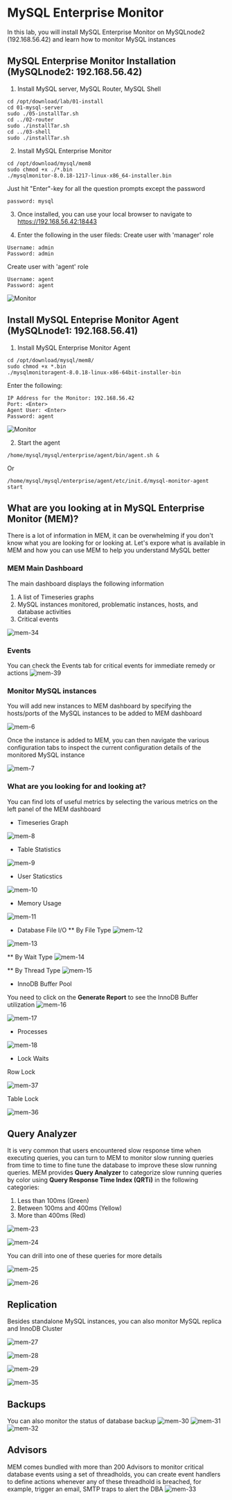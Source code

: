 # MySQL Enterprise Monitor
In this lab, you will install MySQL Enterprise Monitor on MySQLnode2 (192.168.56.42) and learn how to monitor MySQL instances

## MySQL Enterprise Monitor Installation (MySQLnode2: 192.168.56.42)
1. Install MySQL server, MySQL Router, MySQL Shell
```
cd /opt/download/lab/01-install
cd 01-mysql-server
sudo ./05-installTar.sh
cd ../02-router
sudo ./installTar.sh
cd ../03-shell
sudo ./installTar.sh
```

2. Install MySQL Enterprise Monitor
```
cd /opt/download/mysql/mem8
sudo chmod +x ./*.bin
./mysqlmonitor-8.0.18-1217-linux-x86_64-installer.bin
```
Just hit "Enter"-key for all the question prompts except the password
```
password: mysql
```

3. Once installed, you can use your local browser to navigate to https://192.168.56.42:18443

4. Enter the following in the user fileds:
Create user with 'manager' role
```
Username: admin
Password: admin
```
Create user with 'agent' role
```
Username: agent
Password: agent
```

![Monitor](img/MON1.png)

## Install MySQL Enteprise Monitor Agent (MySQLnode1: 192.168.56.41)
1. Install MySQL Enterprise Monitor Agent
```
cd /opt/download/mysql/mem8/
sudo chmod +x *.bin
./mysqlmonitoragent-8.0.18-linux-x86-64bit-installer-bin
```

Enter the following:
```
IP Address for the Monitor: 192.168.56.42
Port: <Enter>
Agent User: <Enter>
Password: agent
```

![Monitor](img/MON2.png)

2. Start the agent
```
/home/mysql/mysql/enterprise/agent/bin/agent.sh &
```
Or
```
/home/mysql/mysql/enterprise/agent/etc/init.d/mysql-monitor-agent start
```

## What are you looking at in MySQL Enterprise Monitor (MEM)?

There is a lot of information in MEM, it can be overwhelming if you don't know what you are looking for or looking at. Let's expore what is available in MEM and how you can use MEM to help you understand MySQL better

### MEM Main Dashboard

The main dashboard displays the following information
1. A list of Timeseries graphs
2. MySQL instances monitored, problematic instances, hosts, and database activities
3. Critical events

![mem-34](img/mem-34.png)

### Events

You can check the Events tab for critical events for immediate remedy or actions
![mem-39](img/mem-39.png)

### Monitor MySQL instances

You will add new instances to MEM dashboard by specifying the hosts/ports of the MySQL instances to be added to MEM dashboard

![mem-6](img/mem-6.png)

Once the instance is added to MEM, you can then navigate the various configuration tabs to inspect the current configuration details of the monitored MySQL instance

![mem-7](img/mem-7.png)

### What are you looking for and looking at?

You can find lots of useful metrics by selecting the various metrics on the left panel of the MEM dashboard
* Timeseries Graph

![mem-8](img/mem-8.png)

* Table Statistics

![mem-9](img/mem-9.jpg)

* User Staticstics

![mem-10](img/mem-10.png)


* Memory Usage

![mem-11](img/mem-11.jpg)


* Database File I/O
** By File Type
![mem-12](img/mem-12.jpg)

![mem-13](img/mem-13.png)

** By Wait Type
![mem-14](img/mem-14.jpg)

** By Thread Type
![mem-15](img/mem-15.png)

* InnoDB Buffer Pool

You need to click on the **Generate Report** to see the InnoDB Buffer utilization
![mem-16](img/mem-16.jpg)

![mem-17](img/mem-17.png)

* Processes

![mem-18](img/mem-18.jpg)


* Lock Waits

Row Lock

![mem-37](img/mem-37.jpg)

Table Lock

![mem-36](img/mem-36.jpg)

## Query Analyzer

It is very common that users encountered slow response time when executing queries, you can turn to MEM to monitor slow running queries from time to time to fine tune the database to improve these slow running queries. MEM provides **Query Analyzer** to categorize slow running queries by color using **Query Response Time Index (QRTi)** in the following categories:
1. Less than 100ms (Green)
2. Between 100ms and 400ms (Yellow)
3. More than 400ms (Red)

![mem-23](img/mem-23.jpg)

![mem-24](img/mem-24.png)

You can drill into one of these queries for more details

![mem-25](img/mem-25.png)

![mem-26](img/mem-26.png)

## Replication

Besides standalone MySQL instances, you can also monitor MySQL replica and InnoDB Cluster

![mem-27](img/mem-27.png)

![mem-28](img/mem-28.png)

![mem-29](img/mem-29.jpg)

![mem-35](img/mem-35.jpg)

## Backups

You can also monitor the status of database backup
![mem-30](img/mem-30.png)
![mem-31](img/mem-31.png)
![mem-32](img/mem-32.png)

## Advisors

MEM comes bundled with more than 200 Advisors to monitor critical database events using a set of threadholds, you can create event handlers to define actions whenever any of these threadhold is breached, for example, trigger an email, SMTP traps to alert the DBA
![mem-33](img/mem-33.png)







